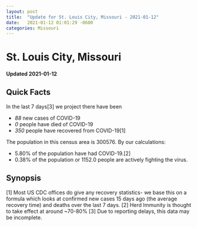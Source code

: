 ```yaml
---
layout: post
title:  "Update for St. Louis City, Missouri - 2021-01-12"
date:   2021-01-12 01:01:29 -0600
categories: Missouri
---
```


# St. Louis City, Missouri
#### Updated 2021-01-12

## Quick Facts

In the last 7 days[3] we project there have been
- *88* new cases of COVID-19
- *0* people have died of COVID-19
- *350* people have recovered from COVID-19[1]

The population in this census area is 300576. By our calculations:
- 5.80% of the population have had COVID-19.[2]
- 0.38% of the population or 1152.0 people are actively fighting the virus.

## Synopsis




[1] Most US CDC offices do give any recovery statistics- we base this on a formula which looks at confirmed new cases
15 days ago (the average recovery time) and deaths over the last 7 days.
[2] Herd Immunity is thought to take effect at around ~70-80%
[3] Due to reporting delays, this data may be incomplete. 
    